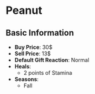 # Peanut

## Basic Information

- **Buy Price**: 30$
- **Sell Price**: 13$
- **Default Gift Reaction**: Normal
- **Heals**:
  - 2 points of Stamina
- **Seasons**:
  - Fall